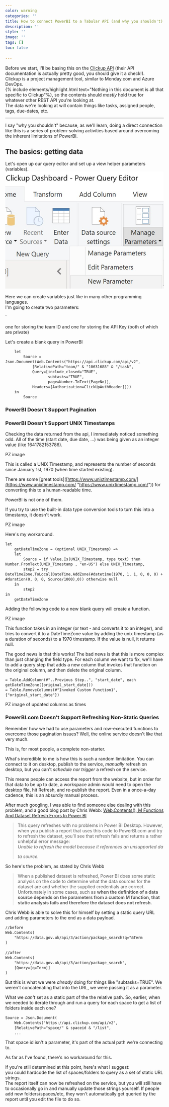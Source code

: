 ```yaml
---
color: warning
categories: ''
title: How to connect PowerBI to a Tabular API (and why you shouldn't)
description: ''
style: ''
image: ''
tags: []
toc: false

---
```

Before we start, I'll be basing this on the [Clickup API](https://clickup.com/api "Clickup API") (their API documentation is actually pretty good, you should give it a check!).  
Clickup is a project management tool, similar to Monday.com and Azure DevOps.  
{% include elements/highlight.html text="Nothing in this document is all that specific to Clickup"%}, so the contents should _mostly_ hold true for whatever other REST API you're looking at.  
The data we're looking at will contain things like tasks, assigned people, tags, due-dates, etc.

***

I say "why you shouldn't" because, as we'll learn, doing a direct connection like this is a series of problem-solving activities based around overcoming the inherent limitations of PowerBI.

## The basics: getting data

Let's open up our query editor and set up a view helper parameters (variables).  
![](assets/images/screenshot-2022-01-29-230305.jpg)

Here we can create variables just like in many other programming languages.  
I'm going to create two parameters:

\`

one for storing the team ID and one for storing the API Key (both of which are private)

Let's create a blank query in PowerBI

        let
            Source = Json.Document(Web.Contents("https://api.clickup.com/api/v2",
                [RelativePath="team/" & "10631688" & "/task",
                Query=[include_closed="TRUE", 
                       subtasks="TRUE", 
                       page=Number.ToText(PageNo)],
                Headers=[Authorization=ClickUpAuthHeader]]))
        in 
            Source

### PowerBI Doesn't Support Pagination

### PowerBI Doesn't Support UNIX Timestamps

Checking the data returned from the api, I immediately noticed something odd. All of the time (start date, due date, ...) was being given as an integer value (like 1641782153786).

PZ image

This is called a UNIX Timestamp, and represents the number of seconds since January 1st, 1970 (when time started existing).

There are some \[great tools\]([https://www.unixtimestamp.com/](https://www.unixtimestamp.com/ "https://www.unixtimestamp.com/")) for converting this to a human-readable time. 

PowerBI is not one of them.

If you try to use the built-in data type conversion tools to turn this into a timestamp, it doesn't work. 

PZ image

Here's my workaround. 

    let
        getDateTimeZone = (optional UNIX_Timestamp) =>
    	let
        	Source = if Value.Is(UNIX_Timestamp, type text) then Number.FromText(UNIX_Timestamp , "en-US") else UNIX_Timestamp,
        	step2 = try DateTimeZone.ToLocal(DateTime.AddZone(#datetime(1970, 1, 1, 0, 0, 0) + #duration(0, 0, 0, Source/1000),0)) otherwise null
    	in
        	step2
    in 
        getDateTimeZone

Adding the following code to a new blank query will create a function.

PZ image

This function takes in an integer (or text - and converts it to an integer), and tries to convert it to a DateTimeZone value by adding the unix timestamp (as a duration of seconds) to a 1970 timestamp. If the value is null, it returns null.

The good news is that this works! The bad news is that this is more complex than just changing the field type. For each column we want to fix, we'll have to add a query step that adds a new column that invokes that function on the original column, and then delete the original column. 

    = Table.AddColumn(#"..Previous Step..", "start_date", each getDateTimeZone([original_start_date]))
    = Table.RemoveColumns(#"Invoked Custom Function1",{"original_start_date"})

PZ image of updated columns as times

### PowerBI.com Doesn't Support Refreshing Non-Static Queries

Remember how we had to use parameters and row-executed functions to overcome those pagination issues? Well, the online service doesn't like that very much.

This is, for most people, a complete non-starter.

What's incredible to me is how this is such a random limitation. You can connect to it on desktop, publish to the service, _manually_ refresh on desktop, but you can't _schedule nor trigger_ a refresh on the service.

This means people can access the report from the website, but in order for that data to be up to date, a workspace admin would need to open the desktop file, hit Refresh, and re-publish the report. Even in a once-a-day cadence, this is an absurdly manual process.

After much googling, I was able to find someone else dealing with this problem, and a good blog post by Chris Webb: [Web.Contents(), M Functions And Dataset Refresh Errors In Power BI](https://blog.crossjoin.co.uk/2016/08/23/web-contents-m-functions-and-dataset-refresh-errors-in-power-bi/ "Web.Contents(), M Functions And Dataset Refresh Errors In Power BI")

> This query refreshes with no problems in Power BI Desktop. However, when you publish a report that uses this code to PowerBI.com and try to refresh the dataset, you’ll see that refresh fails and returns a rather unhelpful error message:  
> _Unable to refresh the model because it references an unsupported da_
>
> _ta source._

So here's the problem, as stated by Chris Webb

> When a published dataset is refreshed, Power BI does some static analysis on the code to determine what the data sources for the dataset are and whether the supplied credentials are correct. Unfortunately in some cases, such as **when the definition of a data source depends on the parameters from a custom M function, that static analysis fails and therefore the dataset does not refresh.**

Chris Webb is able to solve this for himself by setting a static query URL and adding parameters to the end as a data payload.

    //before
    Web.Contents(
    	"https://data.gov.uk/api/3/action/package_search?q="&Term
    )
                
    //after
    Web.Contents(
    	"https://data.gov.uk/api/3/action/package_search", 
    	[Query=[q=Term]]
    )

But this is what we were _already_ doing for things like "subtasks=TRUE". We weren't concatenating that into the URL, we were passing it as a parameter.

What we _can't_ set as a static part of the the relative path. So, earlier, when we needed to iterate through and run a query for each space to get a list of folders inside each one? 

    Source = Json.Document(
    	Web.Contents("https://api.clickup.com/api/v2", 
        [RelativePath="space/" & spaceid & "/list",
        ...

That space id isn't a parameter, it's part of the actual path we're connecting to. 

As far as I've found, there's no workaround for this.

If you're still determined at this point, here's what I suggest:   
you could hardcode the list of spaces/folders to query as a set of static URL strings.   
The report itself can now be refreshed on the service, but you will still have to occasionally go in and manually update those strings yourself. If people add new folders/spaces/etc, they won't automatically get queried by the report until you edit the file to do so.